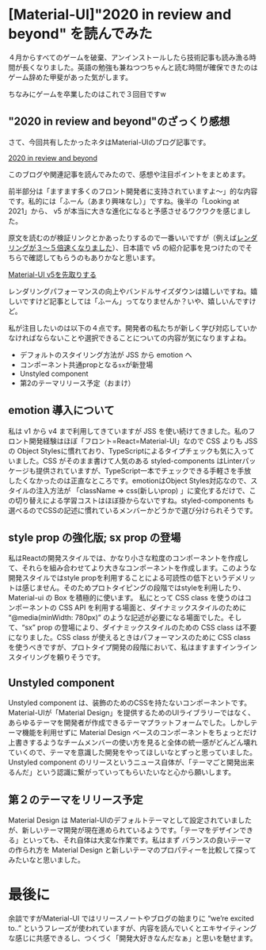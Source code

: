 # [Material-UI]"2020 in review and beyond" を読んでみた
４月からすべてのゲームを破棄、アンインストールしたら技術記事も読み漁る時間が長くなりました。英語の勉強も兼ねつつちゃんと読む時間が確保できたのはゲーム辞めた甲斐があった気がします。

ちなみにゲームを卒業したのはこれで３回目ですw


## "2020 in review and beyond"のざっくり感想
さて、今回共有したかったネタはMaterial-UIのブログ記事です。

[2020 in review and beyond](https://medium.com/material-ui/2020-in-review-and-beyond-55d2cab0975c)

このブログや関連記事を読んでみたので、感想や注目ポイントをまとめます。


前半部分は「ますます多くのフロント開発者に支持されていますよ〜」的な内容です。私的には「ふーん（あまり興味なし）」ですね。後半の「Looking at 2021」から、 v5 が本当に大きな進化になると予感させるワクワクを感じました。

原文を読むのが検証リンクとかあったりするので一番いいですが（例えば[レンダリングが３〜５倍速くなりました](https://github.com/mui-org/material-ui/issues/21657#issuecomment-707140999)）、日本語で v5 の紹介記事を見つけたのでそちらで確認してもらうのもありかなと思います。

[Material-UI v5を先取りする](https://tech.techtouch.jp/entry/material-ui-v5_9)

レンダリングパフォーマンスの向上やバンドルサイズダウンは嬉しいですね。嬉しいですけど記事としては「ふーん」ってなりませんか？いや、嬉しいんですけど。


私が注目したいのは以下の４点です。開発者の私たちが新しく学び対応していかなければならないことや選択できることについての内容が気になりますよね。

- デフォルトのスタイリング方法が JSS から emotion へ
- コンポーネント共通propとなる`sx`が新登場
- Unstyled component
- 第2のテーマリリース予定（おまけ）

## emotion 導入について
私は v1 から v4 まで利用してきていますが JSS を使い続けてきました。私のフロント開発経験はほぼ「フロント=React=Material-UI」なので CSS よりも JSS の Object Stylesに慣れており、TypeScriptによるタイプチェックも気に入っていました。CSS がそのまま書けて人気のある styled-components はLinterパッケージも提供されていますが、TypeScript一本でチェックできる手軽さを手放したくなかったのは正直なところです。emotionはObject Styles対応なので、スタイルの注入方法が 「className => css(新しいprop) 」に変化するだけで、この切り替えによる学習コストはほぼ掛からないですね。styled-components も選べるのでCSSの記述に慣れているメンバーかどうかで選び分けられそうです。

## style prop の強化版; sx prop の登場
私はReactの開発スタイルでは、かなり小さな粒度のコンポーネントを作成して、それらを組み合わせてより大きなコンポーネントを作成します。このような開発スタイルではstyle propを利用することによる可読性の低下というデメリットは感じません。そのためプロトタイピングの段階ではstyleを利用したり、Material-ui の Box を積極的に使います。
私にとって CSS class を使うのはコンポーネントの CSS API を利用する場面と、ダイナミックスタイルのために “@media(minWidth: 780px)” のような記述が必要になる場面でした。そして、“sx” prop の登場により、ダイナミックスタイルのための CSS class は不要になりました。CSS class が使えるときはパフォーマンスのために CSS class を使うべきですが、プロトタイプ開発の段階において、私はますますインラインスタイリングを頼りそうです。

## Unstyled component
Unstyled component は、装飾のためのCSSを持たないコンポーネントです。Material-UIが「Material Design」を提供するためのUIライブラリーではなく、あらゆるテーマを開発者が作成できるテーマプラットフォームでした。しかしテーマ機能を利用せずに Material Design ベースのコンポーネントをちょっとだけ上書きするようなチームメンバーの使い方を見ると全体の統一感がどんどん壊れていくので、テーマを意識した開発をやってほしいなとずっと思っていました。Unstyled component のリリースというニュース自体が、「テーマごと開発出来るんだ」という認識に繋がっていってもらいたいなと心から願いします。


## 第２のテーマをリリース予定
Material Design は Material-UIのデフォルトテーマとして設定されていましたが、新しいテーマ開発が現在進められているようです。「テーマをデザインできる」といっても、それ自体は大変な作業です。私はまず バランスの良いテーマの作られ方を Material Design と新しいテーマのプロパティーを比較して探ってみたいなと思いました。

# 最後に
余談ですがMaterial-UI ではリリースノートやブログの始まりに “we’re excited to..” というフレーズが使われていますが、内容を読んでいくとエキサイティングな感じに共感できるし、つくづく「開発大好きなんだなぁ」と思いを馳せます。
